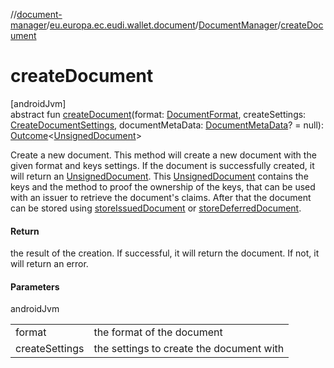 //[document-manager](../../../index.md)/[eu.europa.ec.eudi.wallet.document](../index.md)/[DocumentManager](index.md)/[createDocument](create-document.md)

# createDocument

[androidJvm]\
abstract fun [createDocument](create-document.md)(format: [DocumentFormat](../../eu.europa.ec.eudi.wallet.document.format/-document-format/index.md), createSettings: [CreateDocumentSettings](../-create-document-settings/index.md), documentMetaData: [DocumentMetaData](../../eu.europa.ec.eudi.wallet.document.metadata/-document-meta-data/index.md)? = null): [Outcome](../-outcome/index.md)&lt;[UnsignedDocument](../-unsigned-document/index.md)&gt;

Create a new document. This method will create a new document with the given format and keys settings. If the document is successfully created, it will return an [UnsignedDocument](../-unsigned-document/index.md). This [UnsignedDocument](../-unsigned-document/index.md) contains the keys and the method to proof the ownership of the keys, that can be used with an issuer to retrieve the document's claims. After that the document can be stored using [storeIssuedDocument](store-issued-document.md) or [storeDeferredDocument](store-deferred-document.md).

#### Return

the result of the creation. If successful, it will return the document. If not, it will return an error.

#### Parameters

androidJvm

| | |
|---|---|
| format | the format of the document |
| createSettings | the settings to create the document with |
